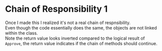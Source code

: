 ﻿# Chain of Responsibility 1
Once I made this I realized it's not a real chain of respnsibility.\
Even though the code essentially does the same, the objects are not linked within the class.\
Note the return value looks inverted compared to the logical result of ```Approve```, the return value indicates if the chain of methods should continue.